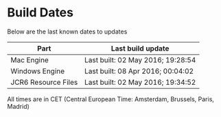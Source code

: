 # Build Dates

Below are the last known dates to updates

Part | Last build update
-----|-----
Mac Engine | Last built: 02 May 2016; 19:28:54
Windows Engine | Last built: 08 Apr 2016; 00:04:02
JCR6 Resource Files | Last built: 02 May 2016; 19:34:52
All times are in CET (Central European Time: Amsterdam, Brussels, Paris, Madrid)



